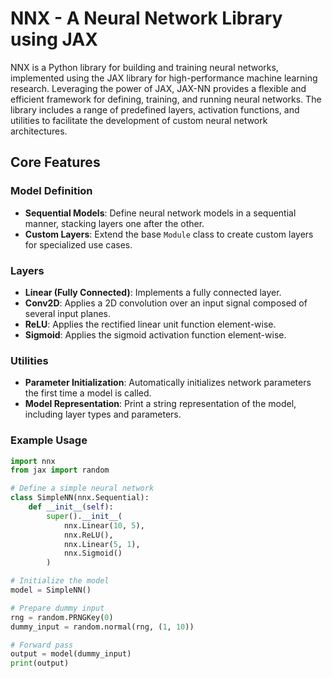 # NNX - A Neural Network Library using JAX

NNX is a Python library for building and training neural networks, implemented using the JAX library for high-performance machine learning research. Leveraging the power of JAX, JAX-NN provides a flexible and efficient framework for defining, training, and running neural networks. The library includes a range of predefined layers, activation functions, and utilities to facilitate the development of custom neural network architectures.

## Core Features

### Model Definition

- **Sequential Models**: Define neural network models in a sequential manner, stacking layers one after the other.
- **Custom Layers**: Extend the base `Module` class to create custom layers for specialized use cases.

### Layers

- **Linear (Fully Connected)**: Implements a fully connected layer.
- **Conv2D**: Applies a 2D convolution over an input signal composed of several input planes.
- **ReLU**: Applies the rectified linear unit function element-wise.
- **Sigmoid**: Applies the sigmoid activation function element-wise.

### Utilities

- **Parameter Initialization**: Automatically initializes network parameters the first time a model is called.
- **Model Representation**: Print a string representation of the model, including layer types and parameters.

### Example Usage

```python
import nnx
from jax import random

# Define a simple neural network
class SimpleNN(nnx.Sequential):
    def __init__(self):
        super().__init__(
            nnx.Linear(10, 5), 
            nnx.ReLU(), 
            nnx.Linear(5, 1), 
            nnx.Sigmoid()
        )

# Initialize the model
model = SimpleNN()

# Prepare dummy input
rng = random.PRNGKey(0)
dummy_input = random.normal(rng, (1, 10))

# Forward pass
output = model(dummy_input)
print(output)
